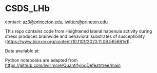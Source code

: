 # CSDS_LHb

contact: az3@princeton.edu, iwitten@prineton.edu

This repo contains code from Heightened lateral habenula activity during stress produces brainwide and behavioral substrates of susceptibility (https://www.biorxiv.org/content/10.1101/2023.11.06.565681v1).  

Data available at: 

Python notebooks are adapted from https://github.com/lwillmore/QuantifyingDefeat/tree/main 


